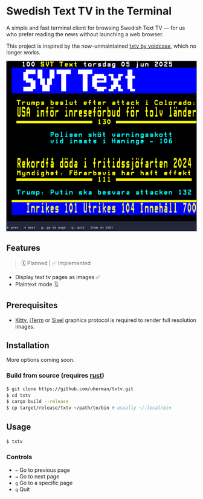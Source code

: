 # Swedish Text TV in the Terminal

A simple and fast terminal client for browsing Swedish Text TV — for us who prefer reading the news without launching a web browser.

This project is inspired by the now-unmaintained [txtv by voidcase](https://github.com/voidcase/txtv), which no longer works. 

![image of the tui](assets/screenshot.png)

## Features
> 🗓️ Planned | ✅ Implemented
- Display text tv pages as images ✅
- Plaintext mode 🗓️

## Prerequisites

- [Kitty](https://sw.kovidgoyal.net/kitty/graphics-protocol/), [iTerm](https://iterm2.com/documentation-images.html) or [Sixel](https://github.com/saitoha/libsixel) graphics protocol is required to render full resolution images.

## Installation

More options coming soon.

### Build from source (requires [rust](https://rustup.rs/))

```sh
$ git clone https://github.com/uherman/txtv.git
$ cd txtv
$ cargo build --release
$ cp target/release/txtv ~/path/to/bin # usually ~/.local/bin
```

## Usage

```sh
$ txtv
```

### Controls

- **`←`** Go to previous page
- **`→`** Go to next page
- `g` Go to a specific page
- `q` Quit

